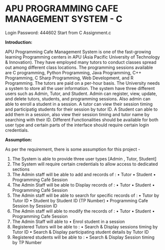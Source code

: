 # APU PROGRAMMING CAFE MANAGEMENT SYSTEM - C

Login Password: 444602
Start from C Assignment.c

**Introduction:**

APU Programming Cafe Management System is one of the fast-growing learning Programming centers in APU (Asia Pacific University of Technology & Innovation). They have employed many tutors to conduct classes spread out among different class locations. The programming sessions available are C programming, Python Programming, Java Programming, C++ Programming, C Sharp Programming, Web Development, and R Programming. The tutors are paid on a per-hour basis. The University needs a system to store all the user information. The system have three different users such as Admin, Tutor, and Student. Admin can register, view, update, and delete tutors, students, and programming sessions. Also admin can able to enroll a student in a session. A tutor can view their session timing and participatig students for their session by tutor ID. A Student can able to add them in a session, also view their session timing and tutor name by searching with their ID. Different Functionalities should be available for both user type and certain parts of the interface should require certain login credentials.

**Assumption:**

As per the requirement, there is some assumption for this project - 
1.	The System is able to provide three user types [Admin , Tutor, Student]
2.	The System will require certain credentials to allow access to dedicated sections
3.	The Admin staff will be able to add and records of :
•	Tutor
•	Student
•	Programming Café Session
4.	The Admin Staff will be able to Display records of :
•	Tutor
•	Student
•	Programming Café Session
5.	The Admin staff will be able to search for specific records of :
•	Tutor by Tutor ID
•	Student by Student ID (TP Number)
•	Programming Cafe Session by Session ID
6.	The Admin staff will able to modify the records of :
•	Tutor
•	Student
•	Programming Cafe Session
7.	The Admin Staff will able to
•	Enrol student in a session
8.	Registered Tutors will be able to :
•	Search & Display sessions timing by Tutor ID
•	Search & Display participating student details by Tutor ID
9.	Registered students will be able to :
•	Search & Display Session timing by TP Number
